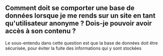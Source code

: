 ## Comment doit se comporter une base de données lorsque je me rends sur un site en tant qu'utilisateur anonyme ? Dois-je pouvoir avoir accès à son contenu ?
Le sous-entendu dans cette question est que la base de données doit être sécurisée, pour éviter la fuite des informations qui y sont stockées